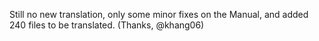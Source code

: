 Still no new translation, only some minor fixes on the Manual, and added 240 files to be translated. (Thanks, @khang06)